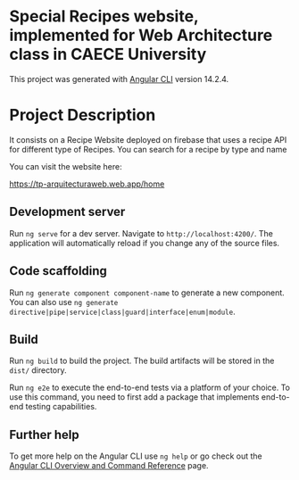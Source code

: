 # Special Recipes website, implemented for Web Architecture class in CAECE University

This project was generated with [Angular CLI](https://github.com/angular/angular-cli) version 14.2.4.

# Project Description
It consists on a Recipe Website deployed on firebase that uses a recipe API for different type of Recipes. 
You can search for a recipe by type and name

You can visit the website here:

https://tp-arquitecturaweb.web.app/home

## Development server

Run `ng serve` for a dev server. Navigate to `http://localhost:4200/`. The application will automatically reload if you change any of the source files.

## Code scaffolding

Run `ng generate component component-name` to generate a new component. You can also use `ng generate directive|pipe|service|class|guard|interface|enum|module`.

## Build

Run `ng build` to build the project. The build artifacts will be stored in the `dist/` directory.


Run `ng e2e` to execute the end-to-end tests via a platform of your choice. To use this command, you need to first add a package that implements end-to-end testing capabilities.

## Further help

To get more help on the Angular CLI use `ng help` or go check out the [Angular CLI Overview and Command Reference](https://angular.io/cli) page.
